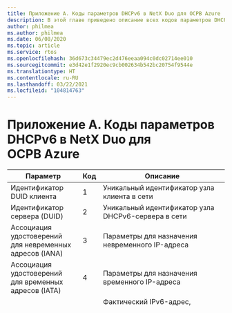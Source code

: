 ```yaml
---
title: Приложение А. Коды параметров DHCPv6 в NetX Duo для ОСРВ Azure
description: В этой главе приведено описание всех кодов параметров DHCPv6 в NetX Duo.
author: philmea
ms.author: philmea
ms.date: 06/08/2020
ms.topic: article
ms.service: rtos
ms.openlocfilehash: 36d673c34479ec2d476eeaa094c0dc02714ee010
ms.sourcegitcommit: e3d42e1f2920ec9cb002634b542bc20754f9544e
ms.translationtype: HT
ms.contentlocale: ru-RU
ms.lasthandoff: 03/22/2021
ms.locfileid: "104814763"
---
```

# <a name="appendix-a--azure-rtos-netx-duo-dhcpv6-option-codes"></a>Приложение А. Коды параметров DHCPv6 в NetX Duo для ОСРВ Azure

| Параметр              | Код            | Описание |
| ------------------- | ------------------- | --------------- |
| Идентификатор DUID клиента | 1 | Уникальный идентификатор узла клиента в сети |
| Идентификатор сервера (DUID) | 2 | Уникальный идентификатор узла DHCPv6-сервера в сети |
| Ассоциация удостоверений для невременных адресов (IANA) | 3 | Параметры для назначения невременного IP-адреса |
| Ассоциация удостоверений для временных адресов (IATA) | 4 | Параметры для назначения временного IP-адреса |
| Адрес IA | 5 | Фактический IPv6-адрес, назначаемый клиенту, и время его существования |
| Запрос параметра | 6 | Список информационных запросов для получения сведений о сети, таких как DNS-сервер и другие параметры конфигурации сети. |
| Предпочтение | 7 | Включается в серверное сообщение объявления, которое отправляется клиенту и влияет на выбор им серверов. Клиент должен выбрать сервер с более высоким значением приоритета, чем у других серверов. 255 — максимальное значение, а 0 означает, что клиент может выбрать любой ответивший ему сервер. |
| Затраченное время | 8 | Содержит время (с шагом в 0,01 секунды), когда клиент инициирует обмен данными с сервером по протоколу DHCPv6. Используется серверами-получателями для определения того, отвечает ли сервер-источник на запрос клиента вовремя. |
| Сообщение ретрансляции | 9 | Содержит исходное сообщение в сообщении ретрансляции. | 
| Аутентификация | 11 | Содержит сведения для проверки подлинности удостоверений и содержимого сообщений DHCPv6. |
| Одноадресное взаимодействие с сервером | 12 | Сервер отправляет этот параметр, чтобы сообщить клиенту о том, что он будет принимать одноадресные сообщения непосредственно от клиента, а не многоадресные сообщения. |

Параметры IATA, сообщения ретрансляции, проверки подлинности и одноадресного взаимодействия с сервером не поддерживаются в этом выпуске DHCPv6-сервера NetX Duo. Текущий код параметра протокола DHCPv6 10 остается неопределенным в RFC 3315.